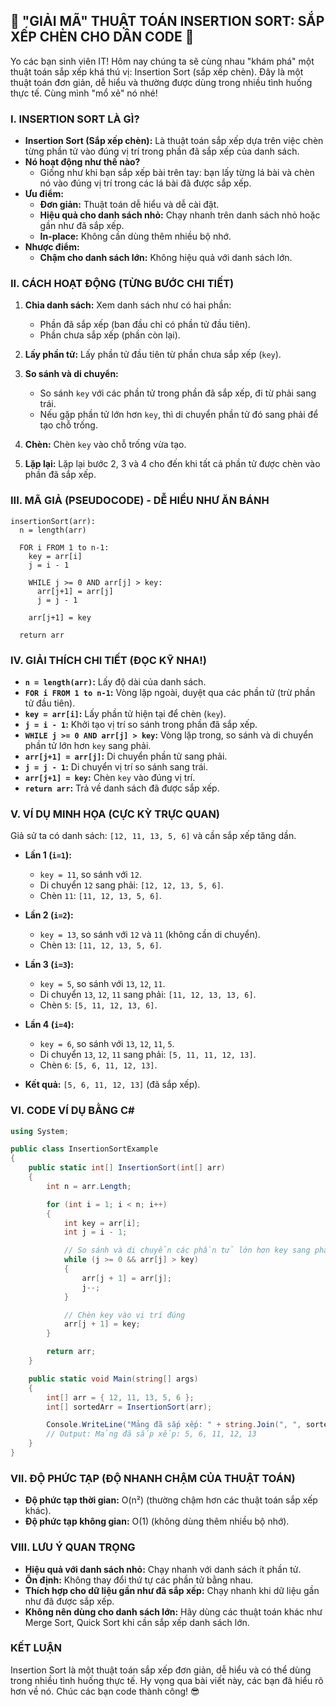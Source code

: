 ## **🚀 "GIẢI MÃ" THUẬT TOÁN INSERTION SORT: SẮP XẾP CHÈN CHO DÂN CODE 🚀**

Yo các bạn sinh viên IT! Hôm nay chúng ta sẽ cùng nhau "khám phá" một thuật toán sắp xếp khá thú vị: Insertion Sort (sắp
xếp chèn). Đây là một thuật toán đơn giản, dễ hiểu và thường được dùng trong nhiều tình huống thực tế. Cùng mình "mổ xẻ"
nó nhé!

### **I. INSERTION SORT LÀ GÌ?**

* **Insertion Sort (Sắp xếp chèn):** Là thuật toán sắp xếp dựa trên việc chèn từng phần tử vào đúng vị trí trong phần đã
  sắp xếp của danh sách.
* **Nó hoạt động như thế nào?**
    * Giống như khi bạn sắp xếp bài trên tay: bạn lấy từng lá bài và chèn nó vào đúng vị trí trong các lá bài đã được
      sắp xếp.
* **Ưu điểm:**
    * **Đơn giản:** Thuật toán dễ hiểu và dễ cài đặt.
    * **Hiệu quả cho danh sách nhỏ:** Chạy nhanh trên danh sách nhỏ hoặc gần như đã sắp xếp.
    * **In-place:** Không cần dùng thêm nhiều bộ nhớ.
* **Nhược điểm:**
    * **Chậm cho danh sách lớn:** Không hiệu quả với danh sách lớn.

### **II. CÁCH HOẠT ĐỘNG (TỪNG BƯỚC CHI TIẾT)**

1. **Chia danh sách:** Xem danh sách như có hai phần:
    * Phần đã sắp xếp (ban đầu chỉ có phần tử đầu tiên).
    * Phần chưa sắp xếp (phần còn lại).

2. **Lấy phần tử:** Lấy phần tử đầu tiên từ phần chưa sắp xếp (`key`).

3. **So sánh và di chuyển:**
    * So sánh `key` với các phần tử trong phần đã sắp xếp, đi từ phải sang trái.
    * Nếu gặp phần tử lớn hơn `key`, thì di chuyển phần tử đó sang phải để tạo chỗ trống.

4. **Chèn:** Chèn `key` vào chỗ trống vừa tạo.

5. **Lặp lại:** Lặp lại bước 2, 3 và 4 cho đến khi tất cả phần tử được chèn vào phần đã sắp xếp.

### **III. MÃ GIẢ (PSEUDOCODE) - DỄ HIỂU NHƯ ĂN BÁNH**

```
insertionSort(arr):
  n = length(arr)

  FOR i FROM 1 to n-1:
    key = arr[i]
    j = i - 1

    WHILE j >= 0 AND arr[j] > key:
      arr[j+1] = arr[j]
      j = j - 1

    arr[j+1] = key

  return arr
```

### **IV. GIẢI THÍCH CHI TIẾT (ĐỌC KỸ NHA!)**

* **`n = length(arr)`:** Lấy độ dài của danh sách.
* **`FOR i FROM 1 to n-1`:** Vòng lặp ngoài, duyệt qua các phần tử (trừ phần tử đầu tiên).
* **`key = arr[i]`:** Lấy phần tử hiện tại để chèn (`key`).
* **`j = i - 1`:** Khởi tạo vị trí so sánh trong phần đã sắp xếp.
* **`WHILE j >= 0 AND arr[j] > key`:** Vòng lặp trong, so sánh và di chuyển phần tử lớn hơn `key` sang phải.
* **`arr[j+1] = arr[j]`:** Di chuyển phần tử sang phải.
* **`j = j - 1`:** Di chuyển vị trí so sánh sang trái.
* **`arr[j+1] = key`:** Chèn `key` vào đúng vị trí.
* **`return arr`:** Trả về danh sách đã được sắp xếp.

### **V. VÍ DỤ MINH HỌA (CỰC KỲ TRỰC QUAN)**

Giả sử ta có danh sách: `[12, 11, 13, 5, 6]` và cần sắp xếp tăng dần.

* **Lần 1 (`i=1`):**
    * `key = 11`, so sánh với `12`.
    * Di chuyển `12` sang phải: `[12, 12, 13, 5, 6]`.
    * Chèn `11`: `[11, 12, 13, 5, 6]`.
* **Lần 2 (`i=2`):**
    * `key = 13`, so sánh với `12` và `11` (không cần di chuyển).
    * Chèn `13`: `[11, 12, 13, 5, 6]`.
* **Lần 3 (`i=3`):**
    * `key = 5`, so sánh với `13`, `12`, `11`.
    * Di chuyển `13`, `12`, `11` sang phải: `[11, 12, 13, 13, 6]`.
    * Chèn `5`: `[5, 11, 12, 13, 6]`.
* **Lần 4 (`i=4`):**
    * `key = 6`, so sánh với `13`, `12`, `11`, `5`.
    * Di chuyển `13`, `12`, `11` sang phải: `[5, 11, 11, 12, 13]`.
    * Chèn `6`: `[5, 6, 11, 12, 13]`.

* **Kết quả:** `[5, 6, 11, 12, 13]` (đã sắp xếp).

### **VI. CODE VÍ DỤ BẰNG C#**

```csharp
using System;

public class InsertionSortExample
{
    public static int[] InsertionSort(int[] arr)
    {
        int n = arr.Length;

        for (int i = 1; i < n; i++)
        {
            int key = arr[i];
            int j = i - 1;

            // So sánh và di chuyển các phần tử lớn hơn key sang phải
            while (j >= 0 && arr[j] > key)
            {
                arr[j + 1] = arr[j];
                j--;
            }

            // Chèn key vào vị trí đúng
            arr[j + 1] = key;
        }

        return arr;
    }

    public static void Main(string[] args)
    {
        int[] arr = { 12, 11, 13, 5, 6 };
        int[] sortedArr = InsertionSort(arr);

        Console.WriteLine("Mảng đã sắp xếp: " + string.Join(", ", sortedArr));
        // Output: Mảng đã sắp xếp: 5, 6, 11, 12, 13
    }
}
```

### **VII. ĐỘ PHỨC TẠP (ĐỘ NHANH CHẬM CỦA THUẬT TOÁN)**

* **Độ phức tạp thời gian:** O(n²) (thường chậm hơn các thuật toán sắp xếp khác).
* **Độ phức tạp không gian:** O(1) (không dùng thêm nhiều bộ nhớ).

### **VIII. LƯU Ý QUAN TRỌNG**

* **Hiệu quả với danh sách nhỏ:** Chạy nhanh với danh sách ít phần tử.
* **Ổn định:** Không thay đổi thứ tự các phần tử bằng nhau.
* **Thích hợp cho dữ liệu gần như đã sắp xếp:** Chạy nhanh khi dữ liệu gần như đã được sắp xếp.
* **Không nên dùng cho danh sách lớn:** Hãy dùng các thuật toán khác như Merge Sort, Quick Sort khi cần sắp xếp danh
  sách lớn.

### **KẾT LUẬN**

Insertion Sort là một thuật toán sắp xếp đơn giản, dễ hiểu và có thể dùng trong nhiều tình huống thực tế. Hy vọng qua
bài viết này, các bạn đã hiểu rõ hơn về nó. Chúc các bạn code thành công! 😎
